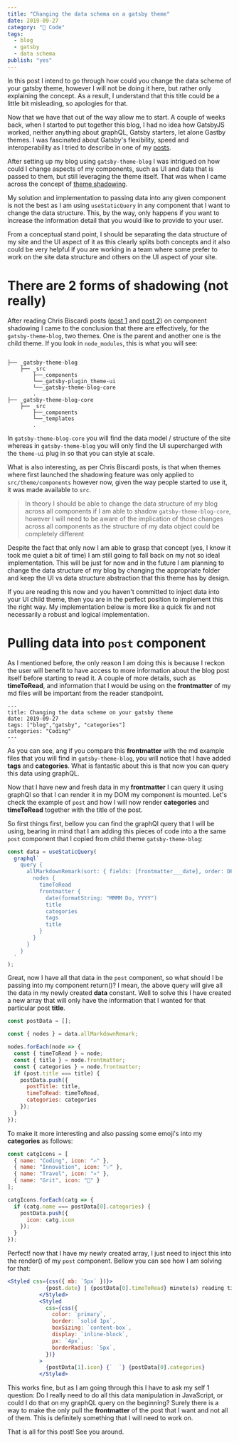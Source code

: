 ```yaml
---
title: "Changing the data schema on a gatsby theme"
date: 2019-09-27
category: "🔮 Code"
tags:
  - blog
  - gatsby
  - data schema
publish: "yes"
---
```


In this post I intend to go through how could you change the data scheme of your gatsby theme, however I will not be doing it here, but rather only explaining the concept. As a result, I understand that this title could be a little bit misleading, so apologies for that.

Now that we have that out of the way allow me to start. A couple of weeks back, when I started to put together this blog, I had no idea how GatsbyJS worked, neither anything about graphQL, Gatsby starters, let alone Gastby themes. I was fascinated about Gatsby's flexibility, speed and interoperability as I tried to describe in one of my [posts](https://tiagofsanchez.netlify.com/2019-08-22-blogSeries-why-a-blog/).

After setting up my blog using `gatsby-theme-blog` I was intrigued on how could I change aspects of my components, such as UI and data that is passed to them, but still leveraging the theme itself. That was when I came across the concept of [theme shadowing](https://tiagofsanchez.netlify.com/2019-08-23-blogSeries-shadowing-a-gatsby-theme/blogSeries-shadowing-a-gatsby-theme/).

My solution and implementation to passing data into any given component is not the best as I am using `useStaticQuery` in any component that I want to change the data structure. This, by the way, only happens if you want to increase the information detail that you would like to provide to your user.

From a conceptual stand point, I should be separating the data structure of my site and the UI aspect of it as this clearly splits both concepts and it also could be very helpful if you are working in a team where some prefer to work on the site data structure and others on the UI aspect of your site.

# There are 2 forms of shadowing (not really)

After reading Chris Biscardi posts ([post 1](https://www.christopherbiscardi.com/post/component-shadowing-in-gatsby-child-themes/) and [post 2](https://www.gatsbyjs.org/blog/2019-01-29-themes-update-child-theming-and-component-shadowing/)) on component shadowing I came to the conclusion that there are effectively, for the `gatsby-theme-blog`, two themes. One is the parent and another one is the child theme. If you look in `node_modules`, this is what you will see:

```text

├── _gatsby-theme-blog
    ├── _src
        ├──_components
        └──_gatsby-plugin_theme-ui
        └──_gatsby-theme-blog-core
        .
├── _gatsby-theme-blog-core
    ├── _src
        ├──_components
        └──_templates
        .

```

In `gatsby-theme-blog-core` you will find the data model / structure of the site whereas in `gatsby-theme-blog` you will only find the UI supercharged with the `theme-ui` plug in so that you can style at scale.

What is also interesting, as per Chris Biscardi posts, is that when themes where first launched the shadowing feature was only applied to `src/theme/components` however now, given the way people started to use it, it was made available to `src`.

> In theory I should be able to change the data structure of my blog across all components if I am able to shadow `gatsby-theme-blog-core`, however I will need to be aware of the implication of those changes across all components as the structure of my data object could be completely different

Despite the fact that only now I am able to grasp that concept (yes, I know it took me quiet a bit of time) I am still going to fall back on my not so ideal implementation. This will be just for now and in the future I am planning to change the data structure of my blog by changing the appropriate folder and keep the UI vs data structure abstraction that this theme has by design.

If you are reading this now and you haven't committed to inject data into your UI child theme, then you are in the perfect position to implement this the right way. My implementation below is more like a quick fix and not necessarily a robust and logical implementation.

# Pulling data into `post` component

As I mentioned before, the only reason I am doing this is because I reckon the user will benefit to have access to more information about the blog post itself before starting to read it. A couple of more details, such as **timeToRead**, and information that I would be using on the **frontmatter** of my md files will be important from the reader standpoint.

```
---
title: Changing the data scheme on your gatsby theme
date: 2019-09-27
tags: ["blog","gatsby", "categories"]
categories: "Coding"
---

```

As you can see, ang if you compare this **frontmatter** with the md example files that you will find in `gatsby-theme-blog`, you will notice that I have added **tags** and **categories**. What is fantastic about this is that now you can query this data using graphQL.

Now that I have new and fresh data in my **frontmatter** I can query it using graphQl so that I can render it in my DOM my component is mounted. Let's check the example of `post` and how I will now render **categories** and **timeToRead** together with the title of the post.

So first things first, bellow you can find the graphQl query that I will be using, bearing in mind that I am adding this pieces of code into a the same `post` component that I copied from child theme `gatsby-theme-blog`:

```jsx
const data = useStaticQuery(
  graphql`
    query {
      allMarkdownRemark(sort: { fields: [frontmatter___date], order: DESC }) {
        nodes {
          timeToRead
          frontmatter {
            date(formatString: "MMMM Do, YYYY")
            title
            categories
            tags
            title
          }
        }
      }
    }
  `
);
```

Great, now I have all that data in the `post` component, so what should I be passing into my component return()? I mean, the above query will give all the data in my newly created **data** constant. Well to solve this I have created a new array that will only have the information that I wanted for that particular post **title**.

```jsx
const postData = [];

const { nodes } = data.allMarkdownRemark;

nodes.forEach(node => {
  const { timeToRead } = node;
  const { title } = node.frontmatter;
  const { categories } = node.frontmatter;
  if (post.title === title) {
    postData.push({
      postTitle: title,
      timeToRead: timeToRead,
      categories: categories
    });
  }
});
```

To make it more interesting and also passing some emoji's into my **categories** as follows:

```jsx
const catgIcons = [
  { name: "Coding", icon: "✍️" },
  { name: "Innovation", icon: "💡" },
  { name: "Travel", icon: "✈️" },
  { name: "Grit", icon: "🏃‍" }
];

catgIcons.forEach(catg => {
  if (catg.name === postData[0].categories) {
    postData.push({
      icon: catg.icon
    });
  }
});
```

Perfect! now that I have my newly created array, I just need to inject this into the render() of my `post` component. Bellow you can see how I am solving for that:

```jsx
<Styled css={css({ mb: `5px` })}>
            {post.date} | {postData[0].timeToRead} minute(s) reading time
          </Styled>
          <Styled
            css={css({
              color: `primary`,
              border: `solid 1px`,
              boxSizing: `content-box`,
              display: `inline-block`,
              px: `4px`,
              borderRadius: `5px`,
            })}
          >
            {postData[1].icon} {`  `} {postData[0].categories}
          </Styled>
```

This works fine, but as I am going through this I have to ask my self 1 question: Do I really need to do all this data manipulation in JavaScript, or could I do that on my graphQL query on the beginning? Surely there is a way to make the only pull the **frontmatter** of the post that I want and not all of them. This is definitely something that I will need to work on.

That is all for this post! See you around.
